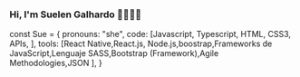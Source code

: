 ### Hi, I'm Suelen Galhardo  👋👩🏿‍💻

const Sue = {
  pronouns: "she",
  code: [Javascript, Typescript, HTML, CSS3, APIs, ],
  tools: [React Native,React.js, Node.js,boostrap,Frameworks de JavaScript,Lenguaje SASS,Bootstrap (Framework),Agile Methodologies,JSON ],
 }
